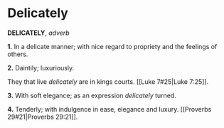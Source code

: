 # Delicately

**DELICATELY**, _adverb_

**1.** In a delicate manner; with nice regard to propriety and the feelings of others.

**2.** Daintily; luxuriously.

They that live _delicately_ are in kings courts. [[Luke 7#25|Luke 7:25]].

**3.** With soft elegance; as an expression _delicately_ turned.

**4.** Tenderly; with indulgence in ease, elegance and luxury. [[Proverbs 29#21|Proverbs 29:21]].